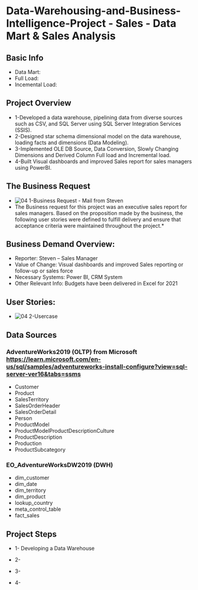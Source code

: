 # Data-Warehousing-and-Business-Intelligence-Project - Sales - Data Mart & Sales Analysis

## Basic Info
* Data Mart:
* Full Load:
* Incemental Load:

## Project Overview
*	1-Developed a data warehouse, pipelining data from diverse sources such as CSV, and SQL Server using SQL Server Integration Services (SSIS).
*	2-Designed star schema dimensional model on the data warehouse, loading facts and dimensions (Data Modeling).
*	3-Implemented OLE DB Source, Data Conversion, Slowly Changing Dimensions and Derived Column Full load and Incremental load.
*	4-Built Visual dashboards and improved Sales report for sales managers using PowerBI.

## The Business Request 
* ![04 1-Business Request - Mail from Steven](https://user-images.githubusercontent.com/114536072/206841689-990dec5e-f6c8-4fa4-9426-7d2791fecd0d.png)
* The Business request for this project was an executive sales report for sales managers. 
  Based on the proposition made by the business, 
  the following user stories were defined to fulfill delivery 
  and ensure that acceptance criteria were maintained throughout the project.*

## Business Demand Overview:
* 	Reporter: Steven – Sales Manager
* 	Value of Change: Visual dashboards and improved Sales reporting or follow-up or sales force
* 	Necessary Systems: Power BI, CRM System
* 	Other Relevant Info: Budgets have been delivered in Excel for 2021

## User Stories:
* ![04 2-Usercase](https://user-images.githubusercontent.com/114536072/206841719-8338ebed-28ef-4715-9fa1-b854c5b5da0d.png)

## Data Sources
### AdventureWorks2019 (OLTP) from Microsoft https://learn.microsoft.com/en-us/sql/samples/adventureworks-install-configure?view=sql-server-ver16&tabs=ssms

  - Customer
  - Product
  - SalesTerritory
  - SalesOrderHeader  
  - SalesOrderDetail
  - Person
  - ProductModel
  - ProductModelProductDescriptionCulture
  - ProductDescription
  - Production
  - ProductSubcategory

### EO_AdventureWorksDW2019 (DWH)

  - dim_customer
  - dim_date  
  - dim_territory
  - dim_product 
  - lookup_country
  - meta_control_table
  - fact_sales  

## Project Steps
*	1- Developing a Data Warehouse




*	2-
*	3-
*	4-
